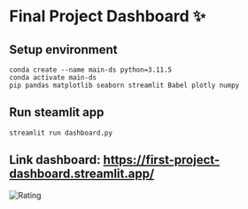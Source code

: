 # Final Project Dashboard ✨

## Setup environment
```
conda create --name main-ds python=3.11.5
conda activate main-ds
pip pandas matplotlib seaborn streamlit Babel plotly numpy
```

## Run steamlit app
```
streamlit run dashboard.py
```

## Link dashboard: https://first-project-dashboard.streamlit.app/

![Rating]([lokasi_gambar.jpg](https://drive.google.com/file/d/1oHcJoasSRrnuZrF7Zj23Y9_C6mNnnTeX/view?usp=sharing)https://drive.google.com/file/d/1oHcJoasSRrnuZrF7Zj23Y9_C6mNnnTeX/view?usp=sharing)

